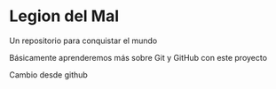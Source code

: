 # Legion del Mal
Un repositorio para conquistar el mundo

Básicamente aprenderemos más sobre Git y GitHub con este proyecto

Cambio desde github
